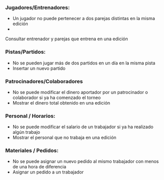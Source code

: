 ### Jugadores/Entrenadores:

- Un jugador no puede pertenecer a dos parejas distintas en la misma edición
- 
Consultar entrenador y parejas que entrena en una edición

### Pistas/Partidos:

- No se pueden jugar más de dos partidos en un día en la misma pista
- Insertar un nuevo partido

### Patrocinadores/Colaboradores

- No se puede modificar el dinero aportador por un patrocinador o colaborador si ya ha comenzado el torneo
- Mostrar el dinero total obtenido en una edición

### Personal / Horarios:

- No se puede modificar el salario de un trabajador si ya ha realizado algún trabajo
- Mostrar el personal que no trabaja en una edición

### Materiales / Pedidos:

- No se puede asignar un nuevo pedido al mismo trabajador con menos de una hora de diferencia
- Asignar un pedido a un trabajador


